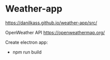 # Weather-app
https://danilkass.github.io/weather-app/src/

OpenWeather API https://openweathermap.org/

Create electron app:
- npm run build 
